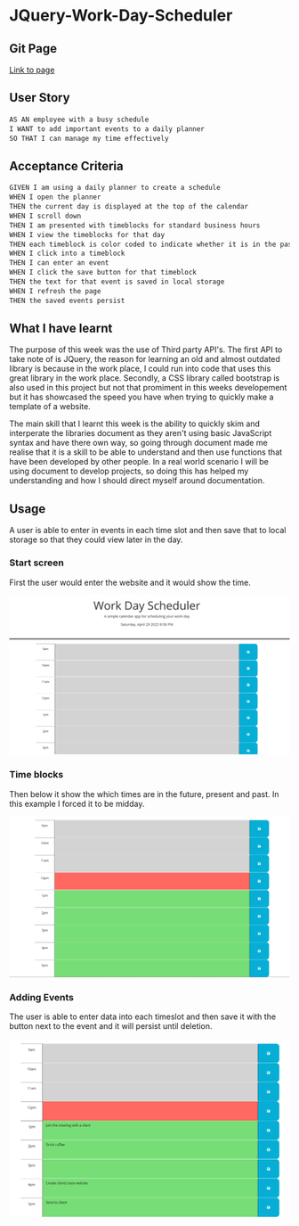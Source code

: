 # JQuery-Work-Day-Scheduler

## Git Page
[Link to page](https://amillsy.github.io/JQuery-Work-Day-Scheduler/)
## User Story

```md
AS AN employee with a busy schedule
I WANT to add important events to a daily planner
SO THAT I can manage my time effectively
```

## Acceptance Criteria

```md
GIVEN I am using a daily planner to create a schedule
WHEN I open the planner
THEN the current day is displayed at the top of the calendar
WHEN I scroll down
THEN I am presented with timeblocks for standard business hours
WHEN I view the timeblocks for that day
THEN each timeblock is color coded to indicate whether it is in the past, present, or future
WHEN I click into a timeblock
THEN I can enter an event
WHEN I click the save button for that timeblock
THEN the text for that event is saved in local storage
WHEN I refresh the page
THEN the saved events persist
```

## What I have learnt

The purpose of this week was the use of Third party API's. The first API to take note of is JQuery, the reason for learning an old and almost outdated library is because in the work place, I could run into code that uses this great library in the work place. Secondly, a CSS library called bootstrap is also used in this project but not that promiment in this weeks developement but it has showcased the speed you have when trying to quickly make a template of a website.

The main skill that I learnt this week is the ability to quickly skim and interperate the libraries document as they aren't using basic JavaScript syntax and have there own way, so going through document made me realise that it is a skill to be able to understand and then use functions that have been developed by other people. In a real world scenario I will be using document to develop projects, so doing this has helped my understanding and how I should direct myself around documentation. 

## Usage

A user is able to enter in events in each time slot and then save that to local storage so that they could view later in the day.

### Start screen
First the user would enter the website and it would show the time.

![Starting screen with the time](./assets/Readme-Images/CurrentTime.png)

### Time blocks
Then below it show the which times are in the future, present and past. In this example I forced it to be midday.

![Timeblock showing which time are past, present and future](./assets/Readme-Images/Timeblocks.png)

### Adding Events
The user is able to enter data into each timeslot and then save it with the button next to the event and it will persist until deletion.

![Content in the timeblocks](./assets/Readme-Images/AddEvents.png)